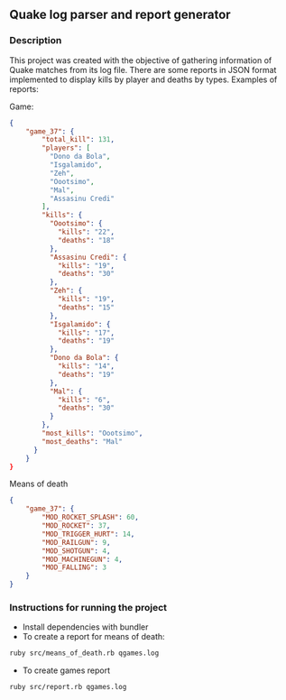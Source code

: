## Quake log parser and report generator
### Description
This project was created with the objective of gathering information of Quake matches from its log file.
There are some reports in JSON format implemented to display kills by player and deaths by types.
Examples of reports:

Game:
``` json
{
    "game_37": {
        "total_kill": 131,
        "players": [
          "Dono da Bola",
          "Isgalamido",
          "Zeh",
          "Oootsimo",
          "Mal",
          "Assasinu Credi"
        ],
        "kills": {
          "Oootsimo": {
            "kills": "22",
            "deaths": "18"
          },
          "Assasinu Credi": {
            "kills": "19",
            "deaths": "30"
          },
          "Zeh": {
            "kills": "19",
            "deaths": "15"
          },
          "Isgalamido": {
            "kills": "17",
            "deaths": "19"
          },
          "Dono da Bola": {
            "kills": "14",
            "deaths": "19"
          },
          "Mal": {
            "kills": "6",
            "deaths": "30"
          }
        },
        "most_kills": "Oootsimo",
        "most_deaths": "Mal"
      }
    }
}
```

Means of death
``` json
{
    "game_37": {
        "MOD_ROCKET_SPLASH": 60,
        "MOD_ROCKET": 37,
        "MOD_TRIGGER_HURT": 14,
        "MOD_RAILGUN": 9,
        "MOD_SHOTGUN": 4,
        "MOD_MACHINEGUN": 4,
        "MOD_FALLING": 3
    }
}
```

### Instructions for running the project

- Install dependencies with bundler
- To create a report for means of death:
``` bash
ruby src/means_of_death.rb qgames.log
```
- To create games report

``` bash
ruby src/report.rb qgames.log      
```
